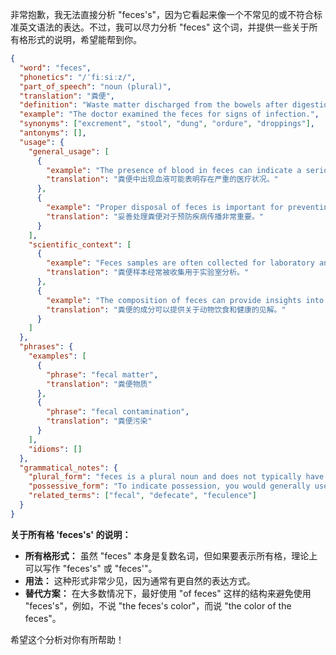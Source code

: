 非常抱歉，我无法直接分析 "feces's"，因为它看起来像一个不常见的或不符合标准英文语法的表达。不过，我可以尽力分析 "feces" 这个词，并提供一些关于所有格形式的说明，希望能帮到你。

```json
{
  "word": "feces",
  "phonetics": "/ˈfiːsiːz/",
  "part_of_speech": "noun (plural)",
  "translation": "粪便",
  "definition": "Waste matter discharged from the bowels after digestion; excrement.",
  "example": "The doctor examined the feces for signs of infection.",
  "synonyms": ["excrement", "stool", "dung", "ordure", "droppings"],
  "antonyms": [],
  "usage": {
    "general_usage": [
      {
        "example": "The presence of blood in feces can indicate a serious medical condition.",
        "translation": "粪便中出现血液可能表明存在严重的医疗状况。"
      },
      {
        "example": "Proper disposal of feces is important for preventing the spread of disease.",
        "translation": "妥善处理粪便对于预防疾病传播非常重要。"
      }
    ],
    "scientific_context": [
      {
        "example": "Feces samples are often collected for laboratory analysis.",
        "translation": "粪便样本经常被收集用于实验室分析。"
      },
      {
        "example": "The composition of feces can provide insights into an animal's diet and health.",
        "translation": "粪便的成分可以提供关于动物饮食和健康的见解。"
      }
    ]
  },
  "phrases": {
    "examples": [
      {
        "phrase": "fecal matter",
        "translation": "粪便物质"
      },
      {
        "phrase": "fecal contamination",
        "translation": "粪便污染"
      }
    ],
    "idioms": []
  },
  "grammatical_notes": {
    "plural_form": "feces is a plural noun and does not typically have a singular form in common usage.",
    "possessive_form": "To indicate possession, you would generally use 'of feces' or rephrase the sentence to avoid direct possession. If you must use a possessive form, it would be 'feces's' or 'feces’' (though this is rare). For example: 'The feces's color' (very formal/uncommon) or 'the color of the feces' (more common).",
    "related_terms": ["fecal", "defecate", "feculence"]
  }
}
```

**关于所有格 'feces's' 的说明：**

*   **所有格形式：** 虽然 "feces" 本身是复数名词，但如果要表示所有格，理论上可以写作 "feces's" 或 "feces'"。
*   **用法：** 这种形式非常少见，因为通常有更自然的表达方式。
*   **替代方案：** 在大多数情况下，最好使用 "of feces" 这样的结构来避免使用 "feces's"，例如，不说 "the feces's color"，而说 "the color of the feces"。

希望这个分析对你有所帮助！
 